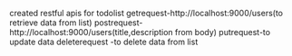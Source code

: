 created restful apis for todolist
getrequest-http://localhost:9000/users(to retrieve data from list)
postrequest-http://localhost:9000/users(title,description from body)
putrequest-to update data
deleterequest -to delete data from list
